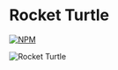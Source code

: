 # Rocket Turtle

[![NPM][package_version_badge]][package_link]

[package_version_badge]: https://img.shields.io/npm/v/rocket-turtle.svg?style=flat-square
[package_link]: https://www.npmjs.com/package/rocket-turtle

![Rocket Turtle](https://unpkg.com/rocket-turtle/images/rocket-turtle.jpg)
